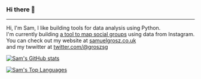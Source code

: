 ### Hi there 👋
---
 Hi, I'm Sam, I like building tools for data analysis using Python.  
 I'm currently building [a tool to map social groups](https://github.com/samuel-grosz/Instagram2Graph) using data from Instagram.  
 You can check out my website at [samuelgrosz.co.uk](https://samuelgrosz.co.uk)  
 and my twwitter at [twitter.com/@groszsg](https://twitter.com/@groszsg)  
  
  
  
[![Sam's GitHub stats](https://github-readme-stats.vercel.app/api?username=samuel-grosz&theme=tokyonight)](https://github.com/samuel-grosz/github-readme-stats)

[![Sam's Top Languages](https://github-readme-stats.vercel.app/api/top-langs/?username=samuel-grosz&layout=compact&theme=tokyonight)](https://github.com/samuel-grosz/github-readme-stats)
